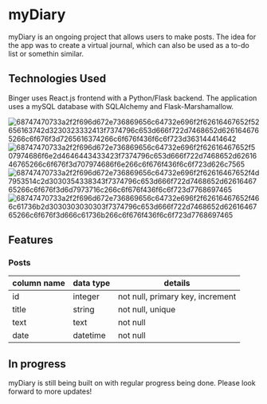 # myDiary

myDiary is an ongoing project that allows users to make posts. The idea for the app was to create a virtual journal, which can also be used as a to-do list or somethin similar.


## Technologies Used

Binger uses React.js frontend with a Python/Flask backend. The application uses a mySQL database with SQLAlchemy and Flask-Marshamallow.

![68747470733a2f2f696d672e736869656c64732e696f2f62616467652f52656163742d3230323332413f7374796c653d666f722d7468652d6261646765266c6f676f3d7265616374266c6f676f436f6c6f723d363144414642](https://user-images.githubusercontent.com/88907111/172952927-f835bdb7-46ed-46cf-b877-7ad0e31dc193.svg)
![68747470733a2f2f696d672e736869656c64732e696f2f62616467652f507974686f6e2d4646443433423f7374796c653d666f722d7468652d6261646765266c6f676f3d707974686f6e266c6f676f436f6c6f723d626c7565](https://user-images.githubusercontent.com/88907111/172952966-b6893de2-42c5-45c5-9861-62d79c5acec7.svg)
![68747470733a2f2f696d672e736869656c64732e696f2f62616467652f4d7953514c2d3030354338343f7374796c653d666f722d7468652d6261646765266c6f676f3d6d7973716c266c6f676f436f6c6f723d7768697465](https://user-images.githubusercontent.com/88907111/172952989-66ae9ecc-2e95-45a5-8d73-fe90d44faa14.svg)
![68747470733a2f2f696d672e736869656c64732e696f2f62616467652f466c61736b2d3030303030303f7374796c653d666f722d7468652d6261646765266c6f676f3d666c61736b266c6f676f436f6c6f723d7768697465](https://user-images.githubusercontent.com/88907111/172953064-9d55ce9e-16a1-4d8c-8a2f-a8eaf1a5e6c3.svg)

## Features
### Posts
 | column name | data type | details | 
| ----------- | ----------- | ----------- |
 | id | integer | not null, primary key, increment | 
 | title | string | not null, unique | 
 | text | text | not null | 
 | date | datetime | not null |



## In progress
myDiary is still being built on with regular progress being done. Please look forward to more updates!
